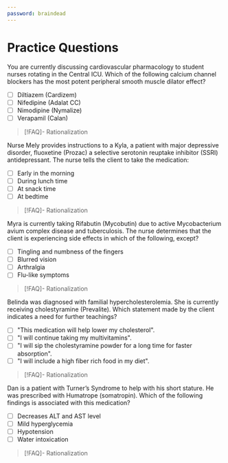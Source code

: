 ```yaml
---
password: braindead
---
```

# Practice Questions
You are currently discussing cardiovascular pharmacology to student nurses rotating in the Central ICU. Which of the following calcium channel blockers has the most potent peripheral smooth muscle dilator effect?
- [ ] Diltiazem (Cardizem)
- [ ] Nifedipine (Adalat CC)
- [ ] Nimodipine (Nymalize)
- [ ] Verapamil (Calan)
>[!FAQ]- Rationalization
>

Nurse Mely provides instructions to a Kyla, a patient with major depressive disorder, fluoxetine (Prozac) a selective serotonin reuptake inhibitor (SSRI) antidepressant. The nurse tells the client to take the medication:
- [ ] Early in the morning
- [ ] During lunch time
- [ ] At snack time
- [ ] At bedtime
>[!FAQ]- Rationalization
>

Myra is currently taking Rifabutin (Mycobutin) due to active Mycobacterium avium complex disease and tuberculosis. The nurse determines that the client is experiencing side effects in which of the following, except?
- [ ] Tingling and numbness of the fingers
- [ ] Blurred vision
- [ ] Arthralgia
- [ ] Flu-like symptoms
>[!FAQ]- Rationalization
>

Belinda was diagnosed with familial hypercholesterolemia. She is currently receiving cholestyramine (Prevalite). Which statement made by the client indicates a need for further teachings?
- [ ] "This medication will help lower my cholesterol".
- [ ] "I will continue taking my multivitamins".
- [ ] "I will sip the cholestyramine powder for a long time for faster absorption".
- [ ] "I will include a high fiber rich food in my diet".
>[!FAQ]- Rationalization
>

Dan is a patient with Turner’s Syndrome to help with his short stature. He was prescribed with Humatrope (somatropin). Which of the following findings is associated with this medication?
- [ ] Decreases ALT and AST level
- [ ] Mild hyperglycemia
- [ ] Hypotension
- [ ] Water intoxication
>[!FAQ]- Rationalization
>
